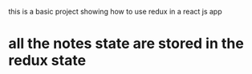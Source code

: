 this is a basic project showing how to use redux in a react js app

# all the notes state are stored in the redux state

